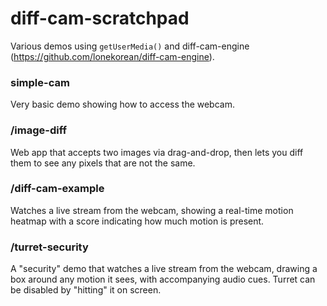 # diff-cam-scratchpad

Various demos using `getUserMedia()` and diff-cam-engine (https://github.com/lonekorean/diff-cam-engine).

### simple-cam

Very basic demo showing how to access the webcam.

### /image-diff

Web app that accepts two images via drag-and-drop, then lets you diff them to see any pixels that are not the same.

### /diff-cam-example

Watches a live stream from the webcam, showing a real-time motion heatmap with a score indicating how much motion is present.

### /turret-security

A "security" demo that watches a live stream from the webcam, drawing a box around any motion it sees, with accompanying audio cues. Turret can be disabled by "hitting" it on screen.
